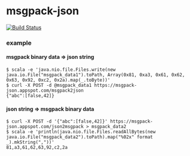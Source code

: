 # msgpack-json

[![Build Status](https://travis-ci.com/xuwei-k/msgpack-json.svg)](http://travis-ci.com/xuwei-k/msgpack-json)


### example

#### msgpack binary data => json string

```
$ scala -e 'java.nio.file.Files.write(new java.io.File("msgpack_data1").toPath, Array(0x81, 0xa3, 0x61, 0x62, 0x63, 0x92, 0xc2, 0x2a).map(_.toByte))'
$ curl -X POST -d @msgpack_data1 https://msgpack-json.appspot.com/msgpack2json
{"abc":[false,42]}
```

#### json string => msgpack binary data

```
$ curl -X POST -d '{"abc":[false,42]}' https://msgpack-json.appspot.com/json2msgpack > msgpack_data2
$ scala -e 'println(java.nio.file.Files.readAllBytes(new java.io.File("msgpack_data2").toPath).map("%02x" format _).mkString(","))'
81,a3,61,62,63,92,c2,2a
```
